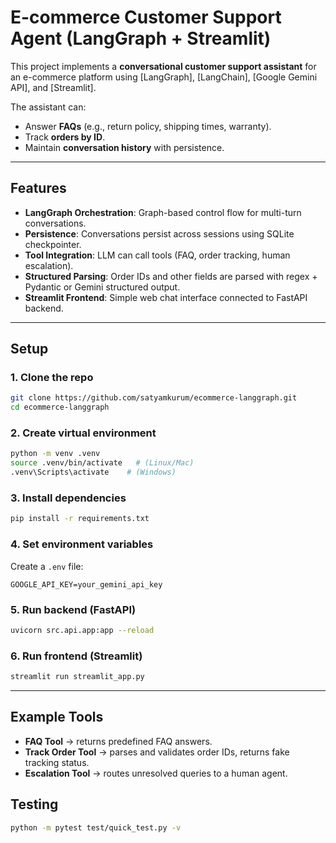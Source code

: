 # E-commerce Customer Support Agent (LangGraph + Streamlit)

This project implements a **conversational customer support assistant** for an e-commerce platform using [LangGraph], [LangChain], [Google Gemini API], and [Streamlit].

The assistant can:
- Answer **FAQs** (e.g., return policy, shipping times, warranty).
- Track **orders by ID**.
- Maintain **conversation history** with persistence.

---

## Features
- **LangGraph Orchestration**: Graph-based control flow for multi-turn conversations.
- **Persistence**: Conversations persist across sessions using SQLite checkpointer.
- **Tool Integration**: LLM can call tools (FAQ, order tracking, human escalation).
- **Structured Parsing**: Order IDs and other fields are parsed with regex + Pydantic or Gemini structured output.
- **Streamlit Frontend**: Simple web chat interface connected to FastAPI backend.

---


## Setup

### 1. Clone the repo
```bash
git clone https://github.com/satyamkurum/ecommerce-langgraph.git
cd ecommerce-langgraph
```

### 2. Create virtual environment
```bash
python -m venv .venv
source .venv/bin/activate   # (Linux/Mac)
.venv\Scripts\activate    # (Windows)
```

### 3. Install dependencies
```bash
pip install -r requirements.txt
```

### 4. Set environment variables
Create a `.env` file:
```
GOOGLE_API_KEY=your_gemini_api_key
```

### 5. Run backend (FastAPI)
```bash
uvicorn src.api.app:app --reload
```

### 6. Run frontend (Streamlit)
```bash
streamlit run streamlit_app.py
```

---

##  Example Tools
- **FAQ Tool** → returns predefined FAQ answers.
- **Track Order Tool** → parses and validates order IDs, returns fake tracking status.
- **Escalation Tool** → routes unresolved queries to a human agent.


##  Testing

```bash
python -m pytest test/quick_test.py -v
```





